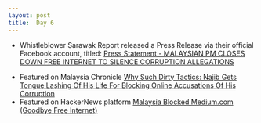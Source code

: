 ```yaml
---
layout: post
title:  Day 6
---
```


- Whistleblower Sarawak Report released a Press Release via their official Facebook account, titled: <a href="https://www.facebook.com/sarawakreport/posts/1241838005843000" target="_blank">Press Statement - MALAYSIAN PM CLOSES DOWN FREE INTERNET TO SILENCE CORRUPTION ALLEGATIONS</a>

<center>
<script src="https://connect.facebook.net/en_US/sdk.js#xfbml=1&amp;version=v2.2" async></script>  
<div class="fb-post" data-href="https://www.facebook.com/sarawakreport/posts/1241838005843000" data-width="350"></div>
</center>

- Featured on Malaysia Chronicle <a href="http://www.malaysia-chronicle.com/index.php?option=com_k2&view=item&id=610089:all-eyes-national--international-on-najib-sue-us-if-we-are-lying-about-you-swak-report-dares-msian-pm" target="_blank">Why Such Dirty Tactics: Najib Gets Tongue Lashing Of His Life For Blocking Online Accusations Of His Corruption</a>
- Featured on HackerNews platform <a href="https://news.ycombinator.com/item?id=10967734" target="_blank">Malaysia Blocked Medium.com (Goodbye Free Internet)</a>
